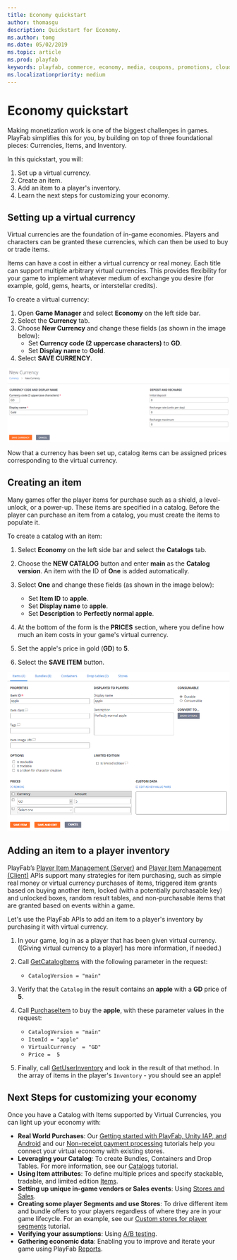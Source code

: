 ```yaml
---
title: Economy quickstart
author: thomasgu
description: Quickstart for Economy.
ms.author: tomg
ms.date: 05/02/2019
ms.topic: article
ms.prod: playfab
keywords: playfab, commerce, economy, media, coupons, promotions, cloudscript
ms.localizationpriority: medium
---
```


# Economy quickstart

Making monetization work is one of the biggest challenges in games. PlayFab simplifies this for you, by building on top of three foundational pieces: Currencies, Items, and Inventory.

In this quickstart, you will:

1. Set up a virtual currency.
2. Create an item.
3. Add an item to a player's inventory.
4. Learn the next steps for customizing your economy.

## Setting up a virtual currency

Virtual currencies are the foundation of in-game economies. Players and characters can be granted these currencies, which can then be used to buy or trade items.

Items can have a cost in either a virtual currency or real money. Each title can support multiple arbitrary virtual currencies. This provides flexibility for your game to implement whatever medium of exchange you desire (for example, gold, gems, hearts, or interstellar credits).

To create a virtual currency:

1. Open **Game Manager** and select **Economy** on the left side bar.
2. Select the **Currency** tab.
3. Choose **New Currency** and change these fields (as shown in the image below):
   - Set **Currency code (2 uppercase characters)** to **GD**.
   - Set **Display name** to **Gold**.
4. Select **SAVE CURRENCY**.

![Create Item](media/tutorials/game-manager-economy-currency-new-currency.png)

Now that a currency has been set up, catalog items can be assigned prices corresponding to the virtual currency.

## Creating an item

Many games offer the player items for purchase such as a shield, a level-unlock, or a power-up. These items are specified in a catalog. Before the player can purchase an item from a catalog, you must create the items to populate it.

To create a catalog with an item:

1. Select **Economy** on the left side bar and select the **Catalogs** tab.
2. Choose the **NEW CATALOG** button and enter **main** as the **Catalog version**. An item with the ID of **One** is added automatically.
3. Select **One** and change these fields (as shown in the image below):

   - Set **Item ID** to **apple**.
   - Set **Display name** to **apple**.
   - Set **Description** to **Perfectly normal apple**.

4. At the bottom of the form is the **PRICES** section, where you define how much an item costs in your game's virtual currency.
5. Set the apple's price in gold (**GD**) to **5**.
6. Select the **SAVE ITEM** button.

![Edit or Save Currency](media/tutorials/create-item.png)

## Adding an item to a player inventory

PlayFab’s [Player Item Management (Server)](xref:titleid.playfabapi.com.server.playeritemmanagement) and [Player Item Management (Client)](xref:titleid.playfabapi.com.client.playeritemmanagement) APIs support many strategies for item purchasing, such as simple real money or virtual currency purchases of items, triggered item grants based on buying another item, locked (with a potentially purchasable key) and unlocked boxes, random result tables, and non-purchasable items that are granted based on events within a game.

Let's use the PlayFab APIs to add an item to a player's inventory by purchasing it with virtual currency.

1. In your game, log in as a player that has been given virtual currency. ([Giving virtual currency to a player] has more information, if needed.)
2. Call [GetCatalogItems](xref:titleid.playfabapi.com.client.title-widedatamanagement.getcatalogitems) with the following parameter in the request:
   - `CatalogVersion = "main"`
3. Verify that the `Catalog` in the result contains an **apple** with a **GD** price of **5**.
4. Call [PurchaseItem](xref:titleid.playfabapi.com.client.playeritemmanagement.purchaseitem) to buy the **apple**, with these parameter values in the request:

   - `CatalogVersion = "main"`
   - `ItemId = "apple"`
   - `VirtualCurrency  = "GD"`
   - `Price =  5`

5. Finally, call [GetUserInventory](xref:titleid.playfabapi.com.client.playeritemmanagement.getuserinventory) and look in the result of that method. In the array of items in the player's `Inventory` - you should see an apple!

## Next Steps for customizing your economy

Once you have a Catalog with Items supported by Virtual Currencies, you can light up your economy with:

- **Real World Purchases**: Our [Getting started with PlayFab, Unity IAP, and Android](getting-started-with-unity-iap-android.md) and our [Non-receipt payment processing](non-receipt-payment-processing.md) tutorials help you connect your virtual economy with existing stores.
- **Leveraging your Catalog**: To create Bundles, Containers and Drop Tables. For more information, see our [Catalogs](../items/catalogs.md) tutorial.
- **Using Item attributes**: To define multiple prices and specify stackable, tradable, and limited edition [Items](../items/index.md).
- **Setting up unique in-game vendors or Sales events**: Using [Stores and Sales](../stores/stores-and-sales.md).
- **Creating some player Segments and use Stores**: To drive different item and bundle offers to your players regardless of where they are in your game lifecycle. For an example, see our [Custom stores for player segments](../stores/custom-stores-for-player-segments.md) tutorial.
- **Verifying your assumptions**: Using [A/B testing](../../analytics/ab-testing/index.md).
- **Gathering economic data**: Enabling you to improve and iterate your game using PlayFab [Reports](../../analytics/reports/index.md).
